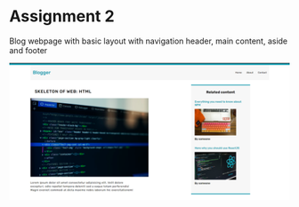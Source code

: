 
# Assignment 2 

Blog webpage with basic layout with navigation header, main content, aside and footer


![assignment 2](./assignment2.PNG)

